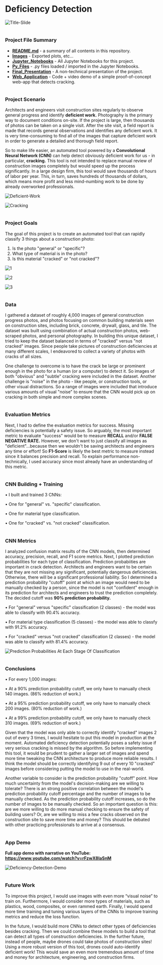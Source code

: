 # Deficiency Detection

![Title-Slide](/Images/Slides/Title-Slide.jpg)

#
### Project File Summary

   - <b>[README.md](README.md)</b> - a summary of all contents in this repository.
   - <b>[Images](/Images)</b> - Exported plots, etc...
   - <b>[Jupyter_Notebooks](/Jupyter_Notebooks)</b> - All Jupyter Notebooks for this project.
   - <b>[Py_Files](/Py_Files)</b> - .py files loaded / imported in the Jupyter Notebooks.
   - <b>[Final_Presentation](/Final_Presentation)</b> - A non-technical presentation of the project.
   - <b>[Web_Application](/Web_Application)</b> - Code + video demo of a simple proof-of-concept web-app that detects cracking.
   
#

### Project Scenario

Architects and engineers visit construction sites regularly to observe general progress and identify **deficient work.** Photography is the primary way to document conditions on-site. If the project is large, then thousands of photos can be taken on a single visit. After the site visit, a field report is made that records general observations and identifies any deficient work. It is very time-consuming to find all of the images that capture deficient work in order to generate a detailed and thorough field report.

So to make life easier, an automated tool powered by a **Convolutional Neural Network (CNN)** can help detect obviously deficient work for us - in particular, **cracking.** This tool is not intended to replace manual review of construction images completely but would speed up the process significantly. In a large design firm, this tool would save thousands of hours of labor per year. This, in turn, saves hundreds of thousands of dollars, which means more profit and less mind-numbing work to be done by already overworked professionals.

![Deficient-Work](/Images/Slides/Deficient-Work.jpg)

![Cracking](/Images/Slides/Deficient-Cracking.jpg)

#
### Project Goals

The goal of this project is to create an automated tool that can rapidly classify 3 things about a construction photo:

1. Is the photo "general" or "specific"?
2. What type of material is in the photo?
3. Is this material "cracked" or "not cracked"?

![1](/Images/Slides/1-General-Vs-Specific.jpg)

![2](/Images/Slides/2-Material-Type.jpg)

![3](/Images/Slides/3-Crack-Classification.jpg)

#
### Data 

I gathered a dataset of roughly 4,000 images of general construction progress photos, and photos focusing on common building materials seen on construction sites, including brick, concrete, drywall, glass, and tile. The dataset was built using combination of actual construction photos, web-scraped photos, and personal photography. In building this unique dataset, I tried to keep the dataset balanced in terms of "cracked" versus "not cracked" images. Since people take pictures of construction deficiencies at many different scales, I endeavored to collect a variety of photos with cracks of all sizes. 

One challenge to overcome is to have the crack be large or prominent enough in the photo for a human (or a computer) to detect it. So images of both "obvious" and "subtle" cracking were included in the dataset. Another challenge is "noise" in the photo - like people, or construction tools, or other visual distractions. So a range of images were included that introduce various amounts of visual "noise" to ensure that the CNN would pick up on cracking in both simple and more complex scenes.

#
### Evaluation Metrics

Next, I had to define the evaluation metrics for success. Missing deficiencies is potentially a safety issue. So arguably, the most important metric to evaluate "success" would be to measure **RECALL** and/or **FALSE NEGATIVE RATE.** However, we don't want to just classify all images as "deficient"...because then we wouldn't be saving architects and engineers any time or effort! So **F1-Score** is likely the best metric to measure instead since it balances precision and recall. To explain performance non-technically, I used accuracy since most already have an understanding of this metric.

#
### CNN Building + Training

• I built and trained 3 CNNs:

• One for "general" vs. "specific" classification.
   
• One for material type classification.
   
• One for "cracked" vs. "not cracked" classification.

#
### CNN Metrics

I analyzed confusion matrix results of the CNN models, then determined accuracy, precision, recall, and F1 score metrics. Next, I plotted prediction probabilities for each type of classification. Prediction probabiities are important in crack detection. Architects and engineers want to be certain that they are not missing any significant, potentially dangerous deficiencies. Otherwise, there will be a significant professional liability. So I determined a prediction probability "cutoff" point at which an image would need to be manually checked by a person, since the model is not "confident" enough in its prediction for architects and engineers to trust the prediction completely. The decided cutoff was **90% prediction probability.** 

• For "general" versus "specific" classification (2 classes) - the model was able to classify with 90.4% accuracy.

• For material type classification (5 classes) - the model was able to classfy with 91.2% accuracy.

• For "cracked" versus "not cracked" classification (2 classes) - the model was able to classify with 81.4% accuracy.

![Prediction Probabilities At Each Stage Of Classification](/Images/Prediction_Probabilities/Prediction_Probabilities_Slide.jpg)

#
### Conclusions

• For every 1,000 images:

   • At a 90% prediction probability cutoff, we only have to manually check 140 images. (86% reduction of work.)
   
   • At a 95% prediction probability cutoff, we only have to manually check 200 images. (80% reduction of work.)
   
   • At a 99% prediction probability cutoff, we only have to manually check 310 images. (69% reduction of work.)
   
Given that the model was only able to correctly identify "cracked" images 2 out of every 3 times, I would hesitate to put this model in production at the moment. Automated deficiency detection potentially poses a safety issue if very serious cracking is missed by the algorithm. So before implementing this tool, it would be prudent to gather a larger set of images and spend more time tweaking the CNN architecture to produce more reliable results. I think the model should be correctly identifying 9 out of every 10 "cracked" images before considering putting the model to use in the real-world. 

Another variable to consider is the prediction probability "cutoff" point. How much uncertainty from the model's decision-making are we willing to tolerate? There is an strong positive correlation between the model's prediction probability cutoff percentage and the number of images to be manually checked. As the prediction probability cutoff increases, so do the number of images to be manually checked. So an important question is this: are we more willing to do more manual checking to ensure the safety of building users? Or, are we willing to miss a few cracks observed on the construction site to save more time and money? This should be debated with other practicing professionals to arrive at a consensus.

#
### App Demo

**Full app demo with narrative on YouTube: https://www.youtube.com/watch?v=rFzwX8IaSnM**

![Deficiency-Detection-Demo](Web_Application/Deficiency-Detection-Demo.gif)



#
### Future Work

To improve this project, I would use images with even more “visual noise” to train on. Furthermore, I would consider more types of materials, such as plastics, wood, composites, or even rammed earth. Finally, I would spend more time training and tuning various layers of the CNNs to improve training metrics and reduce the loss function.
   
In the future, I would build more CNNs to detect other types of deficiencies besides cracking. Then we could combine these models to build a tool that can detect all types of construction deficiencies. In the further future, instead of people, maybe drones could take photos of construction sites! Using a more robust version of this tool, drones could auto-identify deficient work! This would save an even more tremendous amount of time and money for architecture, engineering, and construction firms.
